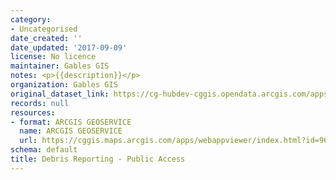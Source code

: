```yaml
---
category:
- Uncategorised
date_created: ''
date_updated: '2017-09-09'
license: No licence
maintainer: Gables GIS
notes: <p>{{description}}</p>
organization: Gables GIS
original_dataset_link: https://cg-hubdev-cggis.opendata.arcgis.com/apps/cggis::debris-reporting-public-access
records: null
resources:
- format: ARCGIS GEOSERVICE
  name: ARCGIS GEOSERVICE
  url: https://cggis.maps.arcgis.com/apps/webappviewer/index.html?id=96e05cd1954a4d6b9f8fec15d9690e0a
schema: default
title: Debris Reporting - Public Access
---
```

